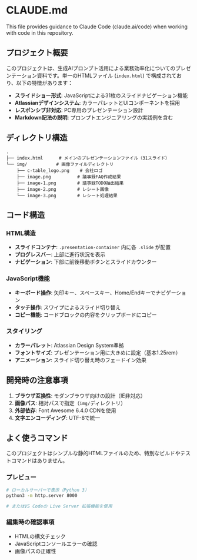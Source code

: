 # CLAUDE.md

This file provides guidance to Claude Code (claude.ai/code) when working with code in this repository.

## プロジェクト概要

このプロジェクトは、生成AIプロンプト活用による業務効率化についてのプレゼンテーション資料です。単一のHTMLファイル (`index.html`) で構成されており、以下の特徴があります：

- **スライドショー形式**: JavaScriptによる31枚のスライドナビゲーション機能
- **Atlassianデザインシステム**: カラーパレットとUIコンポーネントを採用
- **レスポンシブ非対応**: PC専用のプレゼンテーション設計
- **Markdown記法の説明**: プロンプトエンジニアリングの実践例を含む

## ディレクトリ構造

```
.
├── index.html      # メインのプレゼンテーションファイル（31スライド）
└── img/           # 画像ファイルディレクトリ
    ├── c-table_logo.png    # 会社ロゴ
    ├── image.png          # 議事録FAQ作成結果
    ├── image-1.png        # 議事録TODO抽出結果
    ├── image-2.png        # レシート画像
    └── image-3.png        # レシート処理結果
```

## コード構造

### HTML構造
- **スライドコンテナ**: `.presentation-container` 内に各 `.slide` が配置
- **プログレスバー**: 上部に進行状況を表示
- **ナビゲーション**: 下部に前後移動ボタンとスライドカウンター

### JavaScript機能
- **キーボード操作**: 矢印キー、スペースキー、Home/Endキーでナビゲーション
- **タッチ操作**: スワイプによるスライド切り替え
- **コピー機能**: コードブロックの内容をクリップボードにコピー

### スタイリング
- **カラーパレット**: Atlassian Design System準拠
- **フォントサイズ**: プレゼンテーション用に大きめに設定（基本1.25rem）
- **アニメーション**: スライド切り替え時のフェードイン効果

## 開発時の注意事項

1. **ブラウザ互換性**: モダンブラウザ向けの設計（IE非対応）
2. **画像パス**: 相対パスで指定（`img/`ディレクトリ）
3. **外部依存**: Font Awesome 6.4.0 CDNを使用
4. **文字エンコーディング**: UTF-8で統一

## よく使うコマンド

このプロジェクトはシンプルな静的HTMLファイルのため、特別なビルドやテストコマンドはありません。

### プレビュー
```bash
# ローカルサーバーで表示（Python 3）
python3 -m http.server 8000

# またはVS Codeの Live Server 拡張機能を使用
```

### 編集時の確認事項
- HTMLの構文チェック
- JavaScriptコンソールエラーの確認
- 画像パスの正確性